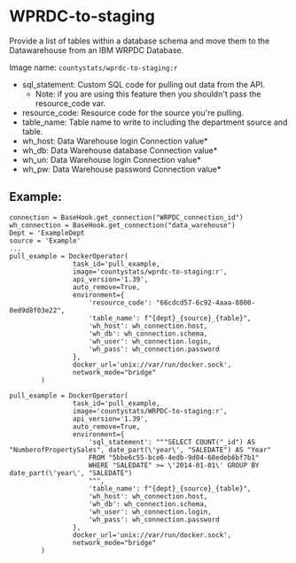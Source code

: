 # WPRDC-to-staging

Provide a list of tables within a database schema and move them to the Datawarehouse from an IBM WRPDC Database. 

Image name: `countystats/wprdc-to-staging:r`

* sql_statement: Custom SQL code for pulling out data from the API.
  * Note: if you are using this feature then you shouldn't pass the resource_code var.
* resource_code: Resource code for the source you're pulling.
* table_name: Table name to write to including the department source and table.
* wh_host: Data Warehouse login Connection value*
* wh_db: Data Warehouse database Connection value*
* wh_un: Data Warehouse login Connection value*
* wh_pw: Data Warehouse password Connection value*


## Example:
```
connection = BaseHook.get_connection("WRPDC_connection_id")
wh_connection = BaseHook.get_connection("data_warehouse")
Dept = 'ExampleDept
source = 'Example'
...
pull_example = DockerOperator(
                task_id='pull_example,
                image='countystats/wprdc-to-staging:r',
                api_version='1.39',
                auto_remove=True,
                environment={
                    'resource_code': "66cdcd57-6c92-4aaa-8800-0ed9d8f03e22",
                    'table_name': f"{dept}_{source}_{table}",
                    'wh_host': wh_connection.host,
                    'wh_db': wh_connection.schema,
                    'wh_user': wh_connection.login,
                    'wh_pass': wh_connection.password
                },
                docker_url='unix://var/run/docker.sock',
                network_mode="bridge"
        )

pull_example = DockerOperator(
                task_id='pull_example,
                image='countystats/WRPDC-to-staging:r',
                api_version='1.39',
                auto_remove=True,
                environment={
                    'sql_statement': """SELECT COUNT("_id") AS "NumberofPropertySales", date_part(\'year\', "SALEDATE") AS "Year" 
                    FROM "5bbe6c55-bce6-4edb-9d04-68edeb6bf7b1" 
                    WHERE "SALEDATE" >= \'2014-01-01\' GROUP BY date_part(\'year\', "SALEDATE")
                    """,
                    'table_name': f"{dept}_{source}_{table}",
                    'wh_host': wh_connection.host,
                    'wh_db': wh_connection.schema,
                    'wh_user': wh_connection.login,
                    'wh_pass': wh_connection.password
                },
                docker_url='unix://var/run/docker.sock',
                network_mode="bridge"
        )        
```
